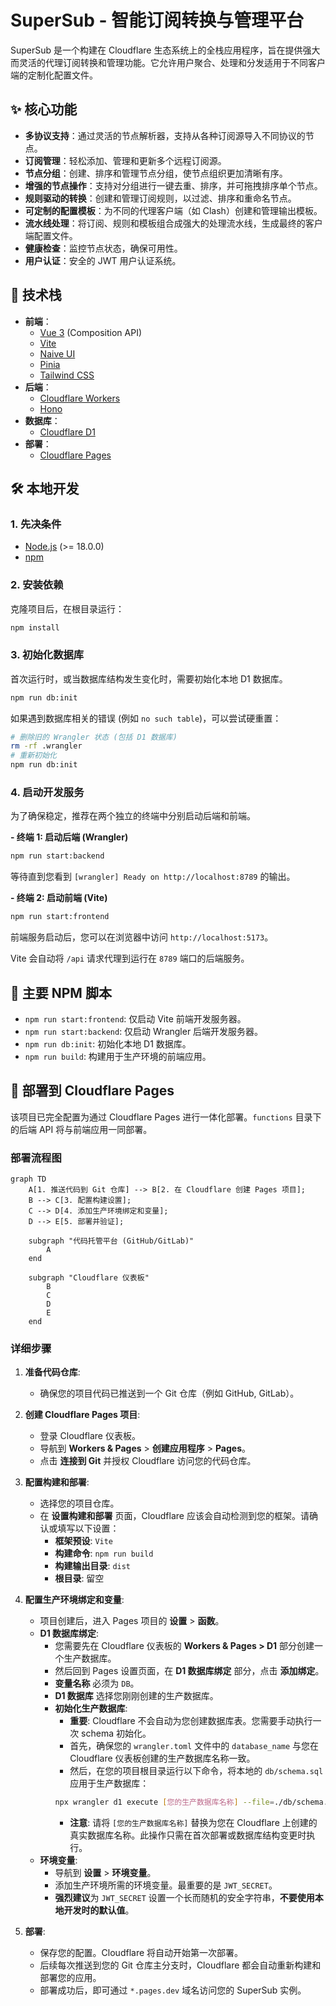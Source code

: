 # SuperSub - 智能订阅转换与管理平台

SuperSub 是一个构建在 Cloudflare 生态系统上的全栈应用程序，旨在提供强大而灵活的代理订阅转换和管理功能。它允许用户聚合、处理和分发适用于不同客户端的定制化配置文件。

## ✨ 核心功能

- **多协议支持**：通过灵活的节点解析器，支持从各种订阅源导入不同协议的节点。
- **订阅管理**：轻松添加、管理和更新多个远程订阅源。
- **节点分组**：创建、排序和管理节点分组，使节点组织更加清晰有序。
- **增强的节点操作**：支持对分组进行一键去重、排序，并可拖拽排序单个节点。
- **规则驱动的转换**：创建和管理订阅规则，以过滤、排序和重命名节点。
- **可定制的配置模板**：为不同的代理客户端（如 Clash）创建和管理输出模板。
- **流水线处理**：将订阅、规则和模板组合成强大的处理流水线，生成最终的客户端配置文件。
- **健康检查**：监控节点状态，确保可用性。
- **用户认证**：安全的 JWT 用户认证系统。

## 🚀 技术栈

- **前端**：
  - [Vue 3](https://vuejs.org/) (Composition API)
  - [Vite](https://vitejs.dev/)
  - [Naive UI](https://www.naiveui.com/)
  - [Pinia](https://pinia.vuejs.org/)
  - [Tailwind CSS](https://tailwindcss.com/)
- **后端**：
  - [Cloudflare Workers](https://workers.cloudflare.com/)
  - [Hono](https://hono.dev/)
- **数据库**：
  - [Cloudflare D1](https://developers.cloudflare.com/d1/)
- **部署**：
  - [Cloudflare Pages](https://pages.cloudflare.com/)

## 🛠️ 本地开发

### 1. 先决条件

- [Node.js](https://nodejs.org/) (>= 18.0.0)
- [npm](https://www.npmjs.com/)

### 2. 安装依赖

克隆项目后，在根目录运行：
```bash
npm install
```

### 3. 初始化数据库

首次运行时，或当数据库结构发生变化时，需要初始化本地 D1 数据库。
```bash
npm run db:init
```
如果遇到数据库相关的错误 (例如 `no such table`)，可以尝试硬重置：
```bash
# 删除旧的 Wrangler 状态 (包括 D1 数据库)
rm -rf .wrangler
# 重新初始化
npm run db:init
```

### 4. 启动开发服务

为了确保稳定，推荐在两个独立的终端中分别启动后端和前端。

**- 终端 1: 启动后端 (Wrangler)**
```bash
npm run start:backend
```
等待直到您看到 `[wrangler] Ready on http://localhost:8789` 的输出。

**- 终端 2: 启动前端 (Vite)**
```bash
npm run start:frontend
```
前端服务启动后，您可以在浏览器中访问 `http://localhost:5173`。

Vite 会自动将 `/api` 请求代理到运行在 `8789` 端口的后端服务。

## 📜 主要 NPM 脚本

- `npm run start:frontend`: 仅启动 Vite 前端开发服务器。
- `npm run start:backend`: 仅启动 Wrangler 后端开发服务器。
- `npm run db:init`: 初始化本地 D1 数据库。
- `npm run build`: 构建用于生产环境的前端应用。


## 🚀 部署到 Cloudflare Pages

该项目已完全配置为通过 Cloudflare Pages 进行一体化部署。`functions` 目录下的后端 API 将与前端应用一同部署。

### 部署流程图

```mermaid
graph TD
    A[1. 推送代码到 Git 仓库] --> B[2. 在 Cloudflare 创建 Pages 项目];
    B --> C[3. 配置构建设置];
    C --> D[4. 添加生产环境绑定和变量];
    D --> E[5. 部署并验证];

    subgraph "代码托管平台 (GitHub/GitLab)"
        A
    end

    subgraph "Cloudflare 仪表板"
        B
        C
        D
        E
    end
```

### 详细步骤

1.  **准备代码仓库**:
    *   确保您的项目代码已推送到一个 Git 仓库（例如 GitHub, GitLab）。

2.  **创建 Cloudflare Pages 项目**:
    *   登录 Cloudflare 仪表板。
    *   导航到 **Workers & Pages** > **创建应用程序** > **Pages**。
    *   点击 **连接到 Git** 并授权 Cloudflare 访问您的代码仓库。

3.  **配置构建和部署**:
    *   选择您的项目仓库。
    *   在 **设置构建和部署** 页面，Cloudflare 应该会自动检测到您的框架。请确认或填写以下设置：
        *   **框架预设**: `Vite`
        *   **构建命令**: `npm run build`
        *   **构建输出目录**: `dist`
        *   **根目录**: 留空

4.  **配置生产环境绑定和变量**:
    *   项目创建后，进入 Pages 项目的 **设置** > **函数**。
    *   **D1 数据库绑定**:
        *   您需要先在 Cloudflare 仪表板的 **Workers & Pages > D1** 部分创建一个生产数据库。
        *   然后回到 Pages 设置页面，在 **D1 数据库绑定** 部分，点击 **添加绑定**。
        *   **变量名称** 必须为 `DB`。
        *   **D1 数据库** 选择您刚刚创建的生产数据库。
        *   **初始化生产数据库**:
            *   **重要**: Cloudflare 不会自动为您创建数据库表。您需要手动执行一次 schema 初始化。
            *   首先，确保您的 `wrangler.toml` 文件中的 `database_name` 与您在 Cloudflare 仪表板创建的生产数据库名称一致。
            *   然后，在您的项目根目录运行以下命令，将本地的 `db/schema.sql` 应用于生产数据库：
            ```bash
            npx wrangler d1 execute [您的生产数据库名称] --file=./db/schema.sql
            ```
            *   **注意**: 请将 `[您的生产数据库名称]` 替换为您在 Cloudflare 上创建的真实数据库名称。此操作只需在首次部署或数据库结构变更时执行。
    *   **环境变量**:
        *   导航到 **设置** > **环境变量**。
        *   添加生产环境所需的环境变量。最重要的是 `JWT_SECRET`。
        *   **强烈建议**为 `JWT_SECRET` 设置一个长而随机的安全字符串，**不要使用本地开发时的默认值**。

5.  **部署**:
    *   保存您的配置。Cloudflare 将自动开始第一次部署。
    *   后续每次推送到您的 Git 仓库主分支时，Cloudflare 都会自动重新构建和部署您的应用。
    *   部署成功后，即可通过 `*.pages.dev` 域名访问您的 SuperSub 实例。
